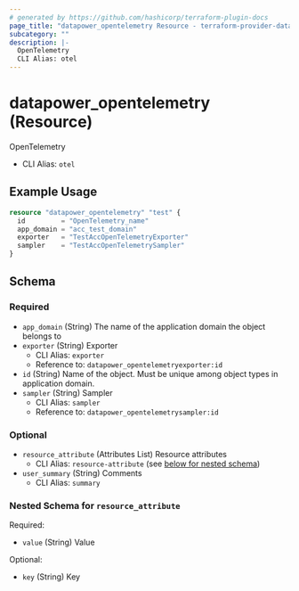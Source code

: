 ```yaml
---
# generated by https://github.com/hashicorp/terraform-plugin-docs
page_title: "datapower_opentelemetry Resource - terraform-provider-datapower"
subcategory: ""
description: |-
  OpenTelemetry
  CLI Alias: otel
---
```


# datapower_opentelemetry (Resource)

OpenTelemetry
  - CLI Alias: `otel`

## Example Usage

```terraform
resource "datapower_opentelemetry" "test" {
  id         = "OpenTelemetry_name"
  app_domain = "acc_test_domain"
  exporter   = "TestAccOpenTelemetryExporter"
  sampler    = "TestAccOpenTelemetrySampler"
}
```

<!-- schema generated by tfplugindocs -->
## Schema

### Required

- `app_domain` (String) The name of the application domain the object belongs to
- `exporter` (String) Exporter
  - CLI Alias: `exporter`
  - Reference to: `datapower_opentelemetryexporter:id`
- `id` (String) Name of the object. Must be unique among object types in application domain.
- `sampler` (String) Sampler
  - CLI Alias: `sampler`
  - Reference to: `datapower_opentelemetrysampler:id`

### Optional

- `resource_attribute` (Attributes List) Resource attributes
  - CLI Alias: `resource-attribute` (see [below for nested schema](#nestedatt--resource_attribute))
- `user_summary` (String) Comments
  - CLI Alias: `summary`

<a id="nestedatt--resource_attribute"></a>
### Nested Schema for `resource_attribute`

Required:

- `value` (String) Value

Optional:

- `key` (String) Key
